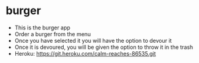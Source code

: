 # burger
* This is the burger app
* Order a burger from the menu
* Once you have selected it you will have the option to devour it
* Once it is devoured, you will be given the option to throw it in the trash
* Heroku: https://git.heroku.com/calm-reaches-86535.git